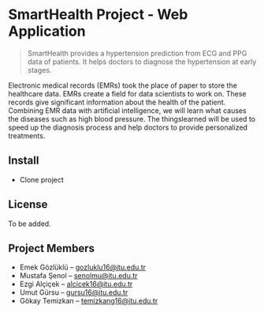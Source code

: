 # SmartHealth Project - Web Application

> SmartHealth provides a hypertension prediction from ECG and PPG data of
patients. It helps doctors to diagnose the hypertension at early stages.

Electronic medical records (EMRs) took the place of paper to store the healthcare data. EMRs create a field for data scientists to work on.  These records give significant information about the health of the patient. Combining EMR data with artificial intelligence, we will learn what causes the diseases such as high blood pressure. The thingslearned will be used to speed up the diagnosis process and help doctors to provide personalized treatments.

## Install

* Clone project


## License
To be added.


## Project Members

* Emek Gözlüklü – gozluklu16@itu.edu.tr
* Mustafa Şenol – senolmu@itu.edu.tr
* Ezgi Alçiçek – alcicek16@itu.edu.tr
* Umut Gürsu – gursu16@itu.edu.tr
* Gökay Temizkan – temizkang16@itu.edu.tr
